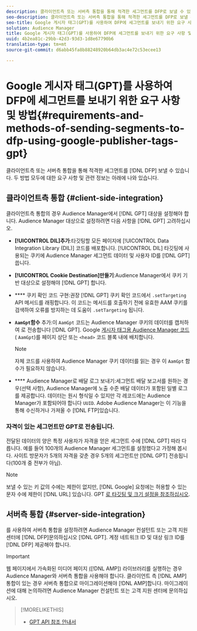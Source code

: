 ```yaml
---
description: 클라이언트측 또는 서버측 통합을 통해 적격한 세그먼트를 DFP로 보낼 수 있습니다. 두 방법 모두에 대한 요구 사항 및 관련 정보는 아래에 나와 있습니다.
seo-description: 클라이언트측 또는 서버측 통합을 통해 적격한 세그먼트를 DFP로 보낼 수 있습니다. 두 방법 모두에 대한 요구 사항 및 관련 정보는 아래에 나와 있습니다.
seo-title: Google 게시자 태그(GPT)를 사용하여 DFP에 세그먼트를 보내기 위한 요구 사항 및 방법
solution: Audience Manager
title: Google 게시자 태그(GPT)를 사용하여 DFP에 세그먼트를 보내기 위한 요구 사항 및 방법
uuid: 4b2ea81c-29bb-42d3-93d3-1d8e67790b6
translation-type: tm+mt
source-git-commit: d6abb45fa8b88248920b64db3ac4e72c53ecee13

---
```



# Google 게시자 태그(GPT)를 사용하여 DFP에 세그먼트를 보내기 위한 요구 사항 및 방법{#requirements-and-methods-of-sending-segments-to-dfp-using-google-publisher-tags-gpt}

클라이언트측 또는 서버측 통합을 통해 적격한 세그먼트를 [!DNL DFP] 보낼 수 있습니다. 두 방법 모두에 대한 요구 사항 및 관련 정보는 아래에 나와 있습니다.

## 클라이언트측 통합 {#client-side-integration}

클라이언트측 통합의 경우 Audience Manager에서 [!DNL GPT] 대상을 설정해야 합니다. Audience Manager 대상으로 설정하려면 다음 사항을 [!DNL GPT] 고려하십시오.

* **[!UICONTROL DIL]추가**:타깃팅할 모든 페이지에 [!UICONTROL Data Integration Library (DIL)] 코드를 배포합니다. [!UICONTROL DIL] 타깃팅에 사용되는 쿠키에 Audience Manager 세그먼트 데이터 및 사용자 ID를 [!DNL GPT] 씁니다.

* **[!UICONTROL Cookie Destination]만들기**:Audience Manager에서 쿠키 기반 대상으로 설정해야 [!DNL GPT] 합니다.

* **** 쿠키 확인 코드 구현:권장 [!DNL GPT] 쿠키 확인 코드에서 `.setTargeting` [](../../integration/gpt-aam-destination/gpt-aam-modify-api.md)API 메서드를 래핑합니다. 이 코드는 메서드를 호출하기 전에 유효한 AAM 쿠키를 검색하여 오류를 방지하는 데 도움이 `.setTargeting` 됩니다.

* **`AamGpt`함수** 추가:이 `AamGpt` 코드는 Audience Manager 쿠키의 데이터를 캡처하여 로 전송합니다 [!DNL GPT]. Google [게시자 태그용 Audience Manager 코드](../../integration/gpt-aam-destination/gpt-aam-aamgpt-code.md) ( `AamGpt`)를 페이지 상단 또는 `<head>` 코드 블록 내에 배치합니다.

   >[!NOTE]
   >
   >자체 코드를 사용하여 Audience Manager 쿠키 데이터를 읽는 경우 이 `AamGpt` 함수가 필요하지 않습니다.

* **** Audience Manager로 배달 로그 보내기:세그먼트 배달 보고서를 원하는 경우(선택 사항), Audience Manager에 노출 수준 배달 데이터가 포함된 일별 로그를 제공합니다. 데이터는 원시 형식일 수 있지만 각 레코드에는 Audience Manager가 포함되어야 합니다 `UUID`. Adobe Audience Manager는 이 기능을 통해 수신하거나 가져올 수 [!DNL FTP]있습니다.

### 자격이 있는 세그먼트만 GPT로 전송됩니다.

전달된 데이터의 양은 특정 사용자가 자격을 얻은 세그먼트 수에 [!DNL GPT] 따라 다릅니다. 예를 들어 100개의 Audience Manager 세그먼트를 설정했다고 가정해 봅시다. 사이트 방문자가 5개의 자격을 갖춘 경우 5개의 세그먼트만 [!DNL GPT] 전송됩니다(100개 중 전부가 아님).

>[!NOTE]
>
>보낼 수 있는 키 값의 수에는 제한이 없지만, [!DNL Google] 요청에는 허용할 수 있는 문자 수에 제한이 [!DNL URL] 있습니다. GPT [로 타깃팅 및 크기 설정을 참조하십시오](https://support.google.com/dfp_premium/bin/answer.py?hl=en&answer=1697712).

## 서버측 통합 {#server-side-integration}

를 사용하여 서버측 통합을 설정하려면 Audience Manager 컨설턴트 또는 고객 지원 센터에 [!DNL DFP]문의하십시오 [!DNL GPT]. 계정 네트워크 ID 및 대상 링크 ID를 [!DNL DFP] 제공해야 합니다.

>[!IMPORTANT]
>
>웹 페이지에서 가속화된 미디어 페이지 [(](https://www.ampproject.org/)[!DNL AMP]) 라이브러리를 실행하는 경우 Audience Manager와 서버측 통합을 사용해야 합니다. 클라이언트 측 [!DNL AMP] 통합이 있는 경우 서버측 통합으로 마이그레이션해야 [!DNL AMP]합니다. 마이그레이션에 대해 논의하려면 Audience Manager 컨설턴트 또는 고객 지원 센터에 문의하십시오.

>[!MORELIKETHIS]
>
>* [GPT API 참조 안내서](https://support.google.com/dfp_premium/bin/answer.py?hl=en&answer=1650154)

